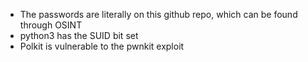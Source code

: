 - The passwords are literally on this github repo, which can be found through OSINT
- python3 has the SUID bit set
- Polkit is vulnerable to the pwnkit exploit
